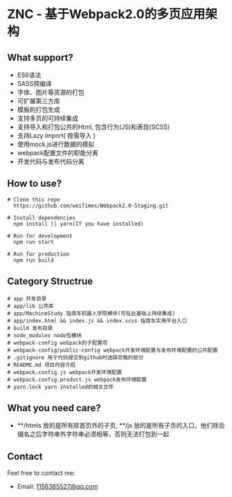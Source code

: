 # ZNC - 基于Webpack2.0的多页应用架构

## What support?

* ES6语法
* SASS预编译
* 字体、图片等资源的打包
* 可扩展第三方库
* 模板的打包生成
* 支持多页的可持续集成
* 支持导入和打包公共的Html, 包含行为(JS)和表现(SCSS)
* 支持Lazy import( 按需导入 )
* 使用mock.js进行数据的模拟
* webpack配置文件的职能分离
* 开发代码与发布代码分离

## How to use?

````
# Clone this repo 
  https://github.com/weiTimes/Webpack2.0-Staging.git

# Install dependencies
  npm install || yarn(If you have installed)

# Run for development
  npm run start

# Run for production
  npm run build
````

## Category Structrue
````
# app 开发目录
# app/lib 公共库
# app/MachineStudy 指南车机器人学院模块(可在此基础上持续集成)
# app/index.html && index.js && index.scss 指南车实用平台入口
# build 发布目录
# node_modules node包模块
# webpack-config webpack的子配置项
# webpack-config/public-config webpack开发环境配置与发布环境配置的公共配置
# .gitignore 用于代码提交到github时选择忽略的部分
# README.md 项目内容介绍
# webpack.config.js webpack开发环境配置
# webpack.config.product.js webpack发布环境配置
# yarn.lock yarn installed的相关文件
````

## What you need care?

* **/htmls 放的是所有除首页外的子页, **/js 放的是所有子页的入口，他们除后缀名之后字符串外字符串必须相等，否则无法打包到一起

## Contact

Feel free to contact me:

* Email: 1156385527@qq.com